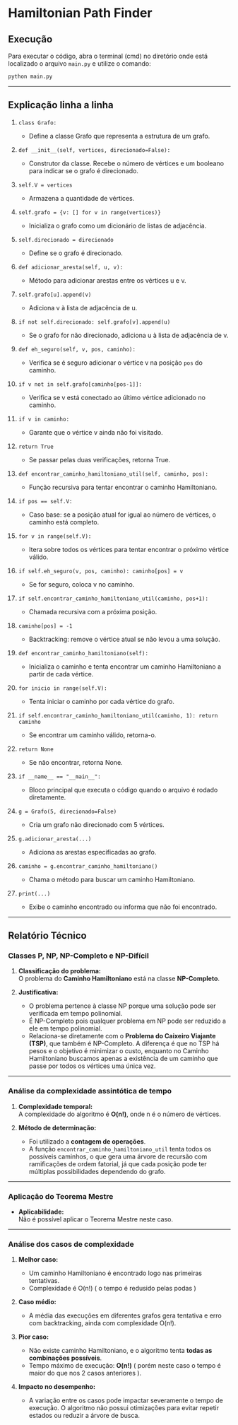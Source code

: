
# Hamiltonian Path Finder

## Execução
Para executar o código, abra o terminal (cmd) no diretório onde está localizado o arquivo `main.py` e utilize o comando:
```bash
python main.py
```

---

## Explicação linha a linha

1. `class Grafo:`  
   - Define a classe Grafo que representa a estrutura de um grafo.

2. `def __init__(self, vertices, direcionado=False):`  
   - Construtor da classe. Recebe o número de vértices e um booleano para indicar se o grafo é direcionado.

3. `self.V = vertices`  
   - Armazena a quantidade de vértices.

4. `self.grafo = {v: [] for v in range(vertices)}`  
   - Inicializa o grafo como um dicionário de listas de adjacência.

5. `self.direcionado = direcionado`  
   - Define se o grafo é direcionado.

6. `def adicionar_aresta(self, u, v):`  
   - Método para adicionar arestas entre os vértices u e v.

7. `self.grafo[u].append(v)`  
   - Adiciona v à lista de adjacência de u.

8. `if not self.direcionado: self.grafo[v].append(u)`  
   - Se o grafo for não direcionado, adiciona u à lista de adjacência de v.

9. `def eh_seguro(self, v, pos, caminho):`  
   - Verifica se é seguro adicionar o vértice v na posição `pos` do caminho.

10. `if v not in self.grafo[caminho[pos-1]]:`  
    - Verifica se v está conectado ao último vértice adicionado no caminho.

11. `if v in caminho:`  
    - Garante que o vértice v ainda não foi visitado.

12. `return True`  
    - Se passar pelas duas verificações, retorna True.

13. `def encontrar_caminho_hamiltoniano_util(self, caminho, pos):`  
    - Função recursiva para tentar encontrar o caminho Hamiltoniano.

14. `if pos == self.V:`  
    - Caso base: se a posição atual for igual ao número de vértices, o caminho está completo.

15. `for v in range(self.V):`  
    - Itera sobre todos os vértices para tentar encontrar o próximo vértice válido.

16. `if self.eh_seguro(v, pos, caminho): caminho[pos] = v`  
    - Se for seguro, coloca v no caminho.

17. `if self.encontrar_caminho_hamiltoniano_util(caminho, pos+1):`  
    - Chamada recursiva com a próxima posição.

18. `caminho[pos] = -1`  
    - Backtracking: remove o vértice atual se não levou a uma solução.

19. `def encontrar_caminho_hamiltoniano(self):`  
    - Inicializa o caminho e tenta encontrar um caminho Hamiltoniano a partir de cada vértice.

20. `for inicio in range(self.V):`  
    - Tenta iniciar o caminho por cada vértice do grafo.

21. `if self.encontrar_caminho_hamiltoniano_util(caminho, 1): return caminho`  
    - Se encontrar um caminho válido, retorna-o.

22. `return None`  
    - Se não encontrar, retorna None.

23. `if __name__ == "__main__":`  
    - Bloco principal que executa o código quando o arquivo é rodado diretamente.

24. `g = Grafo(5, direcionado=False)`  
    - Cria um grafo não direcionado com 5 vértices.

25. `g.adicionar_aresta(...)`  
    - Adiciona as arestas especificadas ao grafo.

26. `caminho = g.encontrar_caminho_hamiltoniano()`  
    - Chama o método para buscar um caminho Hamiltoniano.

27. `print(...)`  
    - Exibe o caminho encontrado ou informa que não foi encontrado.

---

## Relatório Técnico

### Classes P, NP, NP-Completo e NP-Difícil

1. **Classificação do problema:**  
   O problema do **Caminho Hamiltoniano** está na classe **NP-Completo**.

2. **Justificativa:**  
   - O problema pertence à classe NP porque uma solução pode ser verificada em tempo polinomial.  
   - É NP-Completo pois qualquer problema em NP pode ser reduzido a ele em tempo polinomial.  
   - Relaciona-se diretamente com o **Problema do Caixeiro Viajante (TSP)**, que também é NP-Completo. A diferença é que no TSP há pesos e o objetivo é minimizar o custo, enquanto no Caminho Hamiltoniano buscamos apenas a existência de um caminho que passe por todos os vértices uma única vez.

---

### Análise da complexidade assintótica de tempo

1. **Complexidade temporal:**  
   A complexidade do algoritmo é **O(n!)**, onde n é o número de vértices.

2. **Método de determinação:**  
   - Foi utilizado a **contagem de operações**.  
   - A função `encontrar_caminho_hamiltoniano_util` tenta todos os possíveis caminhos, o que gera uma árvore de recursão com ramificações de ordem fatorial, já que cada posição pode ter múltiplas possibilidades dependendo do grafo.

---

### Aplicação do Teorema Mestre

- **Aplicabilidade:**  
  Não é possível aplicar o Teorema Mestre neste caso.
  
---

### Análise dos casos de complexidade

1. **Melhor caso:**  
   - Um caminho Hamiltoniano é encontrado logo nas primeiras tentativas.  
   - Complexidade é O(n!) ( o tempo é redusido pelas podas )

2. **Caso médio:**  
   - A média das execuções em diferentes grafos gera tentativa e erro com backtracking, ainda com complexidade O(n!).

3. **Pior caso:**  
   - Não existe caminho Hamiltoniano, e o algoritmo tenta **todas as combinações possíveis**.  
   - Tempo máximo de execução: **O(n!)** ( porém neste caso o tempo é maior do que nos 2 casos anteriores ).

4. **Impacto no desempenho:**  
   - A variação entre os casos pode impactar severamente o tempo de execução. O algoritmo não possui otimizações para evitar repetir estados ou reduzir a árvore de busca.
